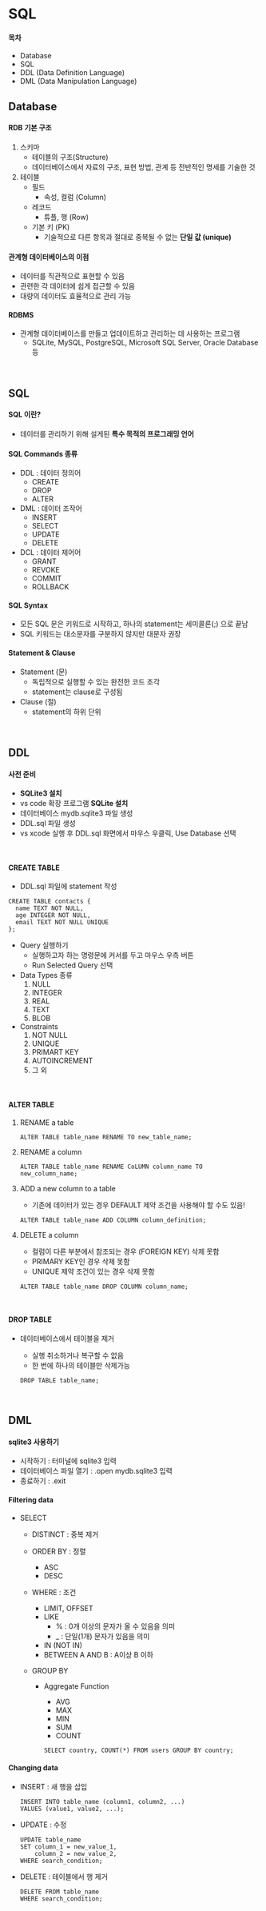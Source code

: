 # SQL



#### 목차

- Database
- SQL
- DDL (Data Definition Language)
- DML (Data Manipulation Language)



## Database

#### RDB 기본 구조

1. 스키마
   - 테이블의 구조(Structure)
   - 데이터베이스에서 자료의 구조, 표현 방법, 관계 등 전반적인 명세를 기술한 것
2. 테이블
   - 필드
     - 속성, 컬럼 (Column)
   - 레코드
     - 튜플, 행 (Row)
   - 기본 키 (PK)
     - 기술적으로 다른 항목과 절대로 중복될 수 없는 **단일 값 (unique)**



#### 관계형 데이터베이스의 이점

- 데이터를 직관적으로 표현할 수 있음
- 관련한 각 데이터에 쉽게 접근할 수 있음
- 대량의 데이터도 효율적으로 관리 가능



#### RDBMS

- 관계형 데이터베이스를 만들고 업데이트하고 관리하는 데 사용하는 프로그램
  - SQLite, MySQL, PostgreSQL, Microsoft SQL Server, Oracle Database 등





<br>

## SQL

#### SQL 이란?

- 데이터를 관리하기 위해 설게된 **특수 목적의 프로그래밍 언어**



#### SQL Commands 종류

- DDL : 데이터 정의어
  - CREATE
  - DROP
  - ALTER
- DML : 데이터 조작어
  - INSERT
  - SELECT
  - UPDATE
  - DELETE
- DCL : 데이터 제어어
  - GRANT
  - REVOKE
  - COMMIT
  - ROLLBACK



#### SQL Syntax

- 모든 SQL 문은 키워드로 시작하고, 하나의 statement는 세미콜론(;) 으로 끝남
- SQL 키워드는 대소문자를 구분하지 않지만 대문자 권장



#### Statement & Clause

- Statement (문)
  - 독립적으로 실행할 수 있는 완전한 코드 조각
  - statement는 clause로 구성됨
- Clause (절)
  - statement의 하위 단위





<br>

## DDL

#### 사전 준비

- **SQLite3 설치**
- vs code 확장 프로그램 **SQLite 설치**
- 데이터베이스 mydb.sqlite3 파일 생성
- DDL.sql 파일 생성
- vs xcode 실행 후 DDL.sql 화면에서 마우스 우클릭, Use Database 선택

<br>

#### CREATE TABLE

- DDL.sql 파일에 statement 작성

```
CREATE TABLE contacts {
  name TEXT NOT NULL,
  age INTEGER NOT NULL,
  email TEXT NOT NULL UNIQUE
};
```

- Query 실행하기
  - 실행하고자 하는 명령문에 커서를 두고 마우스 우측 버튼
  - Run Selected Query 선택
- Data Types 종류
  1. NULL
  2. INTEGER
  3. REAL
  4. TEXT
  5. BLOB
- Constraints
  1. NOT NULL
  2. UNIQUE
  3. PRIMART KEY
  4. AUTOINCREMENT
  5. 그 외

<br>

#### ALTER TABLE

1. RENAME a table

   ```
   ALTER TABLE table_name RENAME TO new_table_name;
   ```

2. RENAME a column

   ```
   ALTER TABLE table_name RENAME CoLUMN column_name TO new_column_name;
   ```

3. ADD a new column to a table

   - 기존에 데이터가 있는 경우 DEFAULT 제약 조건을 사용해야 할 수도 있음!

   ```
   ALTER TABLE table_name ADD COLUMN column_definition;
   ```

4. DELETE a column

   - 컬럼이 다른 부분에서 참조되는 경우 (FOREIGN KEY) 삭제 못함
   - PRIMARY KEY인 경우 삭제 못함
   - UNIQUE 제약 조건이 있는 경우 삭제 못함

   ```
   ALTER TABLE table_name DROP COLUMN column_name;
   ```

<br>

#### DROP TABLE

- 데이터베이스에서 테이블을 제거

  - 실행 취소하거나 복구할 수 없음
  - 한 번에 하나의 테이블만 삭제가능

  ```
  DROP TABLE table_name;
  ```

  

<br>

## DML

#### sqlite3 사용하기

- 시작하기 : 터미널에 sqlite3 입력
- 데이터베이스 파일 열기 : .open mydb.sqlite3 입력
- 종료하기 : .exit

#### Filtering data

- SELECT

  - DISTINCT : 중복 제거
  - ORDER BY : 정렬
    - ASC
    - DESC
  - WHERE : 조건
    - LIMIT, OFFSET
    - LIKE
      - % : 0개 이상의 문자가 올 수 있음을 의미
      - _ : 단일(1개) 문자가 있음을 의미
    - IN (NOT IN)
    - BETWEEN A AND B : A이상 B 이하

  - GROUP BY

    - Aggregate Function

      - AVG
      - MAX
      - MIN
      - SUM
      - COUNT

      ``` 
      SELECT country, COUNT(*) FROM users GROUP BY country;
      ```



#### Changing data

- INSERT : 새 행을 삽입

  ```
  INSERT INTO table_name (column1, column2, ...)
  VALUES (value1, value2, ...);
  ```

- UPDATE : 수정

  ```
  UPDATE table_name
  SET column_1 = new_value_1,
      column_2 = new_value_2,
  WHERE search_condition;
  ```
  
- DELETE : 테이블에서 행 제거

  ```
  DELETE FROM table_name
  WHERE search_condition;
  ```

  































